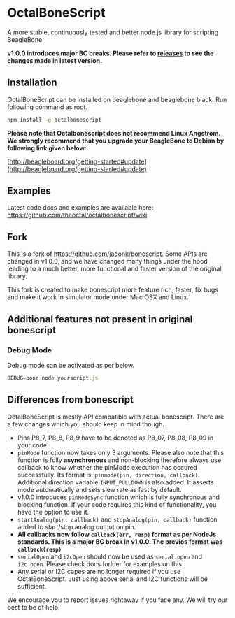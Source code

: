 OctalBoneScript
===============
A more stable, continuously tested and better node.js library for scripting BeagleBone

__v1.0.0 introduces major BC breaks. Please refer to [releases](https://github.com/theoctal/octalbonescript/releases) to see the changes made in latest version.__

Installation
------------
OctalBoneScript can be installed on beaglebone and beaglebone black. Run following command as root.

````sh
npm install -g octalbonescript
````

__Please note that Octalbonescript does not recommend Linux Angstrom. We strongly recommend that you upgrade your BeagleBone to Debian by following link given below:__

[http://beagleboard.org/getting-started#update](http://beagleboard.org/getting-started#update)

Examples
--------
Latest code docs and examples are available here: https://github.com/theoctal/octalbonescript/wiki

Fork
----
This is a fork of https://github.com/jadonk/bonescript. Some APIs are changed in v1.0.0, and we have changed many things under the hood leading to a much better, more functional and faster version of the original library. 

This fork is created to make bonescript more feature rich, faster, fix bugs and make it work in 
simulator mode under Mac OSX and Linux.

Additional features not present in original bonescript
------------------------------------------------------

### Debug Mode
Debug mode can be activated as per below.

```JavaScript
DEBUG=bone node yourscript.js
```

Differences from bonescript
-------------------------
OctalBoneScript is mostly API compatible with actual bonescript. There are a few changes which you should keep in mind though.

* Pins P8_7, P8_8, P8_9 have to be denoted as P8_07, P8_08, P8_09 in your code.
* ```pinMode``` function now takes only 3 arguments. Please also note that this function is fully __asynchronous__ and non-blocking therefore always use callback to know whether the pinMode execution has occured successfully. Its format is: ```pinmode(pin, direction, callback)```. Additional direction variable ```INPUT_PULLDOWN``` is also added. It asserts mode automatically and sets slew rate as fast by default.
* v1.0.0 introduces ```pinModeSync``` function which is fully synchronous and blocking function. If your code requires this kind of functionality, you have the option to use it.
* ```startAnalog(pin, callback)``` and ```stopAnalog(pin, callback)``` function added to start/stop analog output on pin.
* __All callbacks now follow ```callback(err, resp)``` format as per NodeJs standards. This is a major BC break in v1.0.0. The previos format was ```callback(resp)```__
* ```serialOpen``` and ```i2cOpen``` should now be used as ```serial.open``` and ```i2c.open```. Please check docs forlder for examples on this.
* Any serial or I2C capes are no longer required if you use OctalBoneScript. Just using above serial and I2C functions will be sufficient.


We encourage you to report issues rightaway if you face any. We will try our best to be of help.
